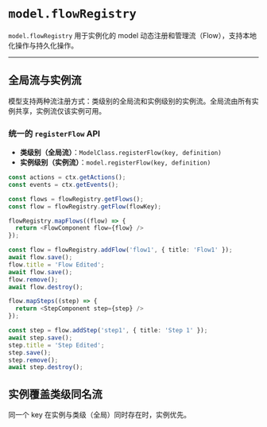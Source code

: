 # `model.flowRegistry`

`model.flowRegistry` 用于实例化的 model 动态注册和管理流（Flow），支持本地化操作与持久化操作。

---

<code src="./demos/basic.tsx"></code>

<code src="./demos/flow-registry.tsx"></code>

## 全局流与实例流

模型支持两种流注册方式：类级别的全局流和实例级别的实例流。全局流由所有实例共享，实例流仅该实例可用。

### 统一的 `registerFlow` API

- **类级别（全局流）**：`ModelClass.registerFlow(key, definition)`
- **实例级别（实例流）**：`model.registerFlow(key, definition)`

<code src="./demos/global-and-instance-flows.tsx"></code>

```ts
const actions = ctx.getActions();
const events = ctx.getEvents();

const flows = flowRegistry.getFlows();
const flow = flowRegistry.getFlow(flowKey);

flowRegistry.mapFlows((flow) => {
  return <FlowComponent flow={flow} />
});

const flow = flowRegistry.addFlow('flow1', { title: 'Flow1' });
await flow.save();
flow.title = 'Flow Edited';
await flow.save();
flow.remove();
await flow.destroy();

flow.mapSteps((step) => {
  return <StepComponent step={step} />
});

const step = flow.addStep('step1', { title: 'Step 1' });
await step.save();
step.title = 'Step Edited';
step.save();
step.remove();
await step.destroy();
```

## 实例覆盖类级同名流

同一个 key 在实例与类级（全局）同时存在时，实例优先。

<code src="./demos/instance-overrides-global.tsx"></code>
